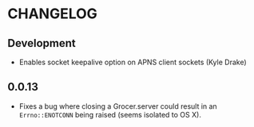 # CHANGELOG

## Development

* Enables socket keepalive option on APNS client sockets (Kyle Drake)

## 0.0.13

* Fixes a bug where closing a Grocer.server could result in an
  `Errno::ENOTCONN` being raised (seems isolated to OS X).
